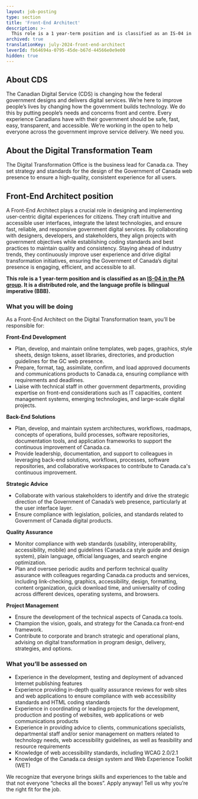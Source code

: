 ```yaml
---
layout: job-posting
type: section
title: 'Front-End Architect'
description: >-
  This role is a 1 year-term position and is classified as an IS-04 in the PA group. It is a distributed role, and the language profile is bilingual imperative (BBB).
archived: true
translationKey: july-2024-front-end-architect
leverId: fb64694a-0795-45de-b67d-44566e0e9e00
hidden: true
---
```


## About CDS 

The Canadian Digital Service (CDS) is changing how the federal government designs and delivers digital services. We’re here to improve people’s lives by changing how the government builds technology. We do this by putting people’s needs and concerns front and centre. Every experience Canadians have with their government should be safe, fast, easy, transparent, and accessible. We’re working in the open to help everyone across the government improve service delivery. We need you.

## About the Digital Transformation Team

The Digital Transformation Office is the business lead for Canada.ca. They set strategy and standards for the design of the Government of Canada web presence to ensure a high-quality, consistent experience for all users. 

## **Front-End Architect position**

A Front-End Architect plays a crucial role in designing and implementing user-centric digital experiences for citizens. They craft intuitive and accessible user interfaces, integrate the latest technologies, and ensure fast, reliable, and responsive government digital services. By collaborating with designers, developers, and stakeholders, they align projects with government objectives while establishing coding standards and best practices to maintain quality and consistency. Staying ahead of industry trends, they continuously improve user experience and drive digital transformation initiatives, ensuring the Government of Canada’s digital presence is engaging, efficient, and accessible to all.

**This role is a 1 year-term position and is classified as an [IS-04 in the PA group](https://www.tbs-sct.canada.ca/agreements-conventions/view-visualiser-eng.aspx?id=15). It is a distributed role, and the language profile is bilingual imperative (BBB).**

### What you will be doing

As a Front-End Architect  on the Digital Transformation team, you’ll be responsible for:

**Front-End Development**
- Plan, develop, and maintain online templates, web pages, graphics, style sheets, design tokens, asset libraries, directories, and production guidelines for the GC web presence.
- Prepare, format, tag, assimilate, confirm, and load approved documents and communications products to Canada.ca, ensuring compliance with requirements and deadlines.
- Liaise with technical staff in other government departments, providing expertise on front-end considerations such as IT capacities, content management systems, emerging technologies, and large-scale digital projects.

**Back-End Solutions**
- Plan, develop, and maintain system architectures, workflows, roadmaps, concepts of operations, build processes, software repositories, documentation tools, and application frameworks to support the continuous improvement of Canada.ca.
- Provide leadership, documentation, and support to colleagues in leveraging back-end solutions, workflows, processes, software repositories, and collaborative workspaces to contribute to Canada.ca's continuous improvement.

**Strategic Advice**
- Collaborate with various stakeholders to identify and drive the strategic direction of the Government of Canada’s web presence, particularly at the user interface layer.
- Ensure compliance with legislation, policies, and standards related to Government of Canada digital products.

**Quality Assurance**
- Monitor compliance with web standards (usability, interoperability, accessibility, mobile) and guidelines (Canada.ca style guide and design system), plain language, official languages, and search engine optimization.
- Plan and oversee periodic audits and perform technical quality assurance with colleagues regarding Canada.ca products and services, including link-checking, graphics, accessibility, design, formatting, content organization, quick download time, and universality of coding across different devices, operating systems, and browsers.

**Project Management**
- Ensure the development of the technical aspects of Canada.ca tools.
- Champion the vision, goals, and strategy for the Canada.ca front-end framework.
- Contribute to corporate and branch strategic and operational plans, advising on digital transformation in program design, delivery, strategies, and options.

### What you’ll be assessed on 
- Experience in the development, testing and deployment of advanced Internet publishing features
- Experience providing in-depth quality assurance reviews for web sites and web applications to ensure compliance with web accessibility standards and HTML coding standards
- Experience in coordinating or leading projects for the development, production and posting of websites, web applications or web communications products
- Experience in providing advice to clients, communications specialists, departmental staff and/or senior management on matters related to technology needs, web accessibility guidelines, as well as feasibility and resource requirements
- Knowledge of web accessibility standards, including WCAG 2.0/2.1
- Knowledge of the Canada.ca design system and Web Experience Toolkit (WET)

We recognize that everyone brings skills and experiences to the table and that not everyone “checks all the boxes”. Apply anyway! Tell us why you’re the right fit for the job.

